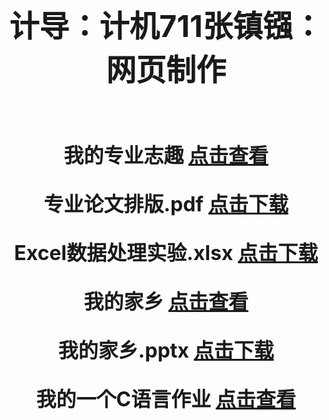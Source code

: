 <!DOCTYPE html PUBLIC "-//W3C//DTD XHTML 1.0 Transitional//EN" "http://www.w3.org/TR/xhtml1/DTD/xhtml1-transitional.dtd">
<html xmlns="http://www.w3.org/1999/xhtml">
<head>
<meta http-equiv="Content-Type" content="text/html; charset=utf-8" />
</head>

<body>
<center>
<p><strong><font size="+5">计导：计机711张镇镪：网页制作</font></strong></p><br /><br />
<strong><font size="+3">
<p>我的专业志趣  <a href="https://github.com/jidaozuoye/-1">点击查看</a></p>
<p>专业论文排版.pdf  <a href="https://github.com/jidaozuoye/zzq/blob/master/%E8%AE%A1%E5%AF%BC%EF%BC%9A%E8%AE%A1%E6%9C%BA711%E5%BC%A0%E9%95%87%E9%95%AA%EF%BC%9A%E8%AE%BA%E6%96%87%E6%8E%92%E7%89%88.pdf">点击下载</a></p>
<p>Excel数据处理实验.xlsx  <a href="https://github.com/jidaozuoye/zzq/blob/master/%E8%AE%A1%E6%9C%BA711%E5%BC%A0%E9%95%87%E9%95%AA%EF%BC%9AExcel%E6%95%B0%E6%8D%AE%E5%A4%84%E7%90%86%E5%AE%9E%E9%AA%8C.xlsx">点击下载</a></p>
<p>我的家乡  <a href="https://github.com/jidaozuoye/home/blob/master/README.md">点击查看</a></p>
<p>我的家乡.pptx  <a href="https://github.com/jidaozuoye/zzq/blob/master/%E8%AE%A1%E5%AF%BC%EF%BC%9A%E8%AE%A1%E6%9C%BA711-%E5%BC%A0%E9%95%87%E9%95%AA%EF%BC%9A%E6%88%91%E7%9A%84%E5%AE%B6%E4%B9%A1.pptx">点击下载</a></p>
<p>我的一个C语言作业  <a href="我的一个C语言作业.html">点击查看</a></p>
</font>
</center>
</body>
</html>

